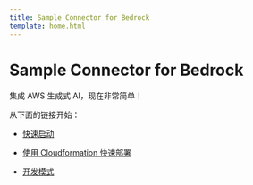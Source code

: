 ```yaml
---
title: Sample Connector for Bedrock
template: home.html
---
```


# Sample Connector for Bedrock

集成 AWS 生成式 AI，现在非常简单！

从下面的链接开始：

- [快速启动](home/quick-start/)

- [使用 Cloudformation 快速部署](home/deployment/)


- [开发模式](home/development/)